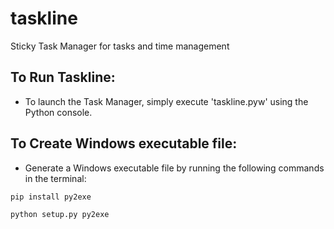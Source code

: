 # taskline 
Sticky Task Manager for tasks and time management
## To Run Taskline:
* To launch the Task Manager, simply execute 'taskline.pyw' using the Python console.
## To Create Windows executable file:
* Generate a Windows executable file by running the following commands in the terminal: 
```
pip install py2exe
```
```
python setup.py py2exe
```
